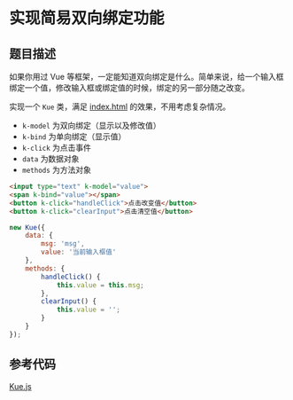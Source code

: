 # 实现简易双向绑定功能

## 题目描述

如果你用过 Vue 等框架，一定能知道双向绑定是什么。简单来说，给一个输入框绑定一个值，修改输入框或绑定值的时候，绑定的另一部分随之改变。

实现一个 `Kue` 类，满足 [index.html](https://kooriookami.github.io/javascript-writings/codes/Q2/index.html) 的效果，不用考虑复杂情况。

* `k-model` 为双向绑定（显示以及修改值）
* `k-bind` 为单向绑定（显示值）
* `k-click` 为点击事件
* `data` 为数据对象
* `methods` 为方法对象

```html
<input type="text" k-model="value">
<span k-bind="value"></span>
<button k-click="handleClick">点击改变值</button>
<button k-click="clearInput">点击清空值</button>
```

```js
new Kue({
    data: {
        msg: 'msg',
        value: '当前输入框值'
    },
    methods: {
        handleClick() {
            this.value = this.msg;
        },
        clearInput() {
            this.value = '';
        }
    }
});
```

## 参考代码

[Kue.js](../codes/Q2/Kue.js)
